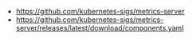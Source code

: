 
- https://github.com/kubernetes-sigs/metrics-server
- https://github.com/kubernetes-sigs/metrics-server/releases/latest/download/components.yaml
